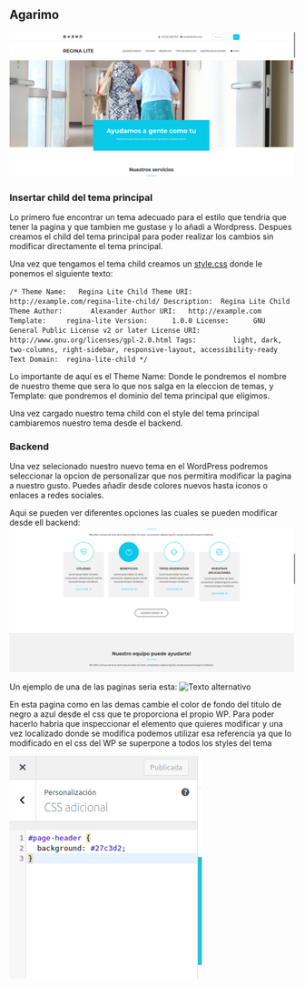 ## Agarimo
![Texto alternativo](/html/wp-content/themes/regina-lite-child/images/home-tema.png)
### Insertar child del tema principal

Lo primero fue encontrar un tema adecuado para el estilo que tendria que tener la pagina y que tambien me gustase y lo añadi a Wordpress.
Despues creamos el child del tema principal para poder realizar los cambios sin modificar directamente el tema principal.

Una vez que tengamos el tema child creamos un [style.css](https://github.com/AFontanMoreira/TemaNuevo/blob/master/html/wp-content/themes/regina-lite-child/style.css)
donde le ponemos el siguiente texto:

`/*
 Theme Name:   Regina Lite Child
 Theme URI:    http://example.com/regina-lite-child/
 Description:  Regina Lite Child Theme
 Author:       Alexander
 Author URI:   http://example.com
 Template:     regina-lite
 Version:      1.0.0
 License:      GNU General Public License v2 or later
 License URI:  http://www.gnu.org/licenses/gpl-2.0.html
 Tags:         light, dark, two-columns, right-sidebar, responsive-layout, accessibility-ready
 Text Domain:  regina-lite-child
*/`

Lo importante de aquí es el Theme Name: Donde le pondremos el nombre de nuestro theme que sera 
lo que nos salga en la eleccion de temas, y Template: que pondremos el dominio del tema principal que eligimos.



Una vez cargado nuestro tema child con el style del tema principal cambiaremos nuestro tema desde el backend.

### Backend

Una vez selecionado nuestro nuevo tema en el WordPress podremos seleccionar la opcion de personalizar que nos permitira modificar la pagina a nuestro gusto.
Puedes añadir desde colores nuevos hasta iconos o enlaces a redes sociales.

Aqui se pueden ver diferentes opciones las cuales se pueden modificar desde ell backend:
![Texto alternativo](/html/wp-content/themes/regina-lite-child/images/home2-tema.png)


Un ejemplo de una de las paginas seria esta:
![Texto alternativo](/html/wp-content/themes/ff-associate-child/imagenes/acerca.png)

En esta pagina como en las demas cambie el color de fondo del titulo de negro a azul desde el css que te proporciona el propio WP.
Para poder hacerlo habria que inspeccionar el elemento que quieres modificar y una vez localizado donde se modifica podemos utilizar esa referencia ya que lo modificado en el css del WP se superpone a todos los styles del tema

![Texto alternativo](/html/wp-content/themes/regina-lite-child/images/css-backend.png)


